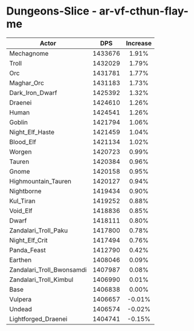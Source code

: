 # Dungeons-Slice - ar-vf-cthun-flay-me
| Actor | DPS | Increase |
|---|:---:|:---:|
|Mechagnome|1433676|1.91%|
|Troll|1432029|1.79%|
|Orc|1431781|1.77%|
|Maghar_Orc|1431183|1.73%|
|Dark_Iron_Dwarf|1425392|1.32%|
|Draenei|1424610|1.26%|
|Human|1424541|1.26%|
|Goblin|1421794|1.06%|
|Night_Elf_Haste|1421459|1.04%|
|Blood_Elf|1421134|1.02%|
|Worgen|1420723|0.99%|
|Tauren|1420384|0.96%|
|Gnome|1420158|0.95%|
|Highmountain_Tauren|1420127|0.94%|
|Nightborne|1419434|0.90%|
|Kul_Tiran|1419252|0.88%|
|Void_Elf|1418836|0.85%|
|Dwarf|1418111|0.80%|
|Zandalari_Troll_Paku|1417800|0.78%|
|Night_Elf_Crit|1417494|0.76%|
|Panda_Feast|1412790|0.42%|
|Earthen|1408046|0.09%|
|Zandalari_Troll_Bwonsamdi|1407987|0.08%|
|Zandalari_Troll_Kimbul|1406990|0.01%|
|Base|1406838|0.00%|
|Vulpera|1406657|-0.01%|
|Undead|1406574|-0.02%|
|Lightforged_Draenei|1404741|-0.15%|
